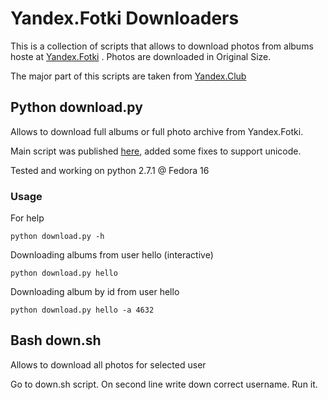 Yandex.Fotki Downloaders
========================

This is a collection of scripts that allows to download photos from albums hoste at [Yandex.Fotki](Yandex.Fotki) .
Photos are downloaded in Original Size.

The major part of this scripts are taken from [Yandex.Club](http://clubs.ya.ru/fotki/posts.xml?tag=1223985)

Python download.py
------------------

Allows to download full albums or full photo archive from Yandex.Fotki.

Main script was published [here](http://clubs.ya.ru/fotki/replies.xml?item_no=51820), added
some fixes to support unicode.

Tested and working on python 2.7.1 @ Fedora 16

### Usage

For help

    python download.py -h

Downloading albums from user hello (interactive)

    python download.py hello

Downloading album by id from user hello

    python download.py hello -a 4632

Bash down.sh
------------------

Allows to download all photos for selected user

Go to down.sh script.
On second line write down correct username.
Run it.

